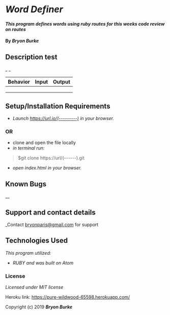 
  # _Word Definer_

  #### _This program defines words using ruby routes for this weeks code review on routes_

  #### By _**Bryon Burke**_

  ## Description test

  _ _

  |Behavior|Input|Output|
  |---|---|---|
  |   |   |   |
  |   |   |   |
  |   |   |   |

  ## Setup/Installation Requirements

  * _Launch <https://url.io/(---------)> in your browser._
  ### OR ###
  * clone and open the file locally
  * _in terminal run:_
  >$git clone https://url/(------).git
  * _open index.html in your browser._



  ## Known Bugs

  __

  ## Support and contact details

  _Contact bryonparis@gmail.com for support

  ## Technologies Used

  _This program utilized:_
  * _RUBY_
  _and was built on Atom_
  ### License

  *Licensed under MIT license*

  Heroku link:  https://pure-wildwood-65598.herokuapp.com/

  Copyright (c) 2019 **_Bryon Burke_**
